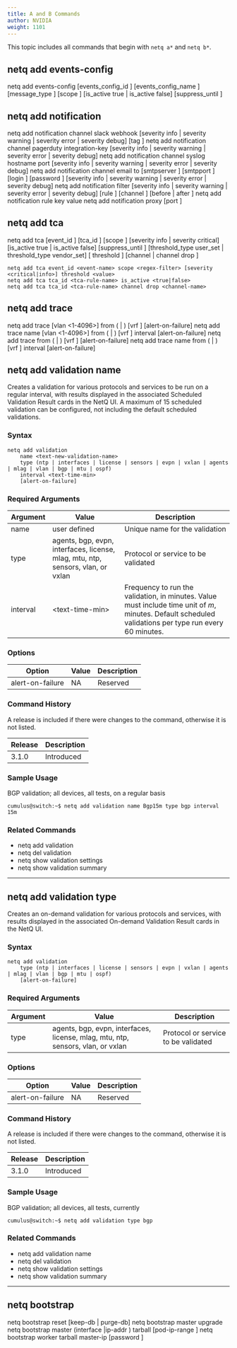 ```yaml
---
title: A and B Commands
author: NVIDIA
weight: 1101
---
```


This topic includes all commands that begin with `netq a*` and `netq b*`.

## netq add events-config

netq add events-config [events_config_id <text-events-config-id-anchor>] [events_config_name <text-events-config-name-anchor>] [message_type <text-message-type-anchor>] [scope <text-events-scope-anchor>] [is_active true | is_active false] [suppress_until <text-suppress-until>]


## netq add notification

netq add notification channel slack <text-channel-name> webhook <text-webhook-url> [severity info | severity warning | severity error | severity debug] [tag <text-slack-tag>]
   netq add notification channel pagerduty <text-channel-name> integration-key <text-integration-key> [severity info | severity warning | severity error | severity debug]
   netq add notification channel syslog <text-channel-name> hostname <text-syslog-hostname> port <text-syslog-port> [severity info | severity warning | severity error | severity debug]
   netq add notification channel email <text-channel-name> to <text-email-toids>  [smtpserver <text-email-hostname>] [smtpport <text-email-port>] [login <text-email-id>] [password <text-email-password>] [severity info | severity warning | severity error | severity debug]
   netq add notification filter <text-filter-name> [severity info | severity warning | severity error | severity debug] [rule <text-rule-name-anchor>] [channel <text-channel-name-anchor>] [before <text-filter-name-anchor> | after <text-filter-name-anchor>]
   netq add notification rule <text-rule-name> key <text-rule-key> value <text-rule-value>
   netq add notification proxy <text-proxy-hostname> [port <text-proxy-port>]


## netq add tca

netq add tca [event_id <text-event-id-anchor>] [tca_id <text-tca-id-anchor>] [scope <text-scope-anchor>] [severity info | severity critical] [is_active true | is_active false] [suppress_until <text-suppress-ts>] [threshold_type user_set | threshold_type vendor_set] [ threshold <text-threshold-value> ] [channel <text-channel-name-anchor> | channel drop <text-drop-channel-name>]

    netq add tca event_id <event-name> scope <regex-filter> [severity <critical|info>] threshold <value>
    netq add tca tca_id <tca-rule-name> is_active <true|false>
    netq add tca tca_id <tca-rule-name> channel drop <channel-name>

## netq add trace

netq add trace <mac> [vlan <1-4096>] from (<src-hostname> | <ip-src>) [vrf <vrf>] [alert-on-failure]
    netq add trace name <text-new-trace-name> <mac> [vlan <1-4096>] from (<src-hostname> | <ip-src>) [vrf <vrf>] interval <text-time-min> [alert-on-failure]
    netq add trace <ip> from (<src-hostname> | <ip-src>) [vrf <vrf>] [alert-on-failure]
    netq add trace name <text-new-trace-name> <ip> from (<src-hostname> | <ip-src>) [vrf <vrf>] interval <text-time-min> [alert-on-failure]


## netq add validation name

Creates a validation for various protocols and services to be run on a regular interval, with results displayed in the associated Scheduled Validation Result cards in the NetQ UI. A maximum of 15 scheduled validation can be configured, not including the default scheduled validations.

### Syntax

```
netq add validation
    name <text-new-validation-name>
    type (ntp | interfaces | license | sensors | evpn | vxlan | agents | mlag | vlan | bgp | mtu | ospf)
    interval <text-time-min>
    [alert-on-failure]
```

### Required Arguments

| Argument | Value | Description |
| ---- | ---- | ---- |
| name | user defined | Unique name for the validation |
| type | agents, bgp, evpn, interfaces, license, mlag, mtu, ntp, sensors, vlan, or vxlan | Protocol or service to be validated |
| interval | \<text-time-min\> | Frequency to run the validation, in minutes. Value must include time unit of *m*, minutes. Default scheduled validations per type run every 60 minutes. |

### Options

| Option | Value | Description |
| ---- | ---- | ---- |
| alert-on-failure | NA | Reserved |

### Command History

A release is included if there were changes to the command, otherwise it is not listed.

| Release | Description |
| ---- | ---- |
| 3.1.0 | Introduced |

### Sample Usage

BGP validation; all devices, all tests, on a regular basis

```
cumulus@switch:~$ netq add validation name Bgp15m type bgp interval 15m
```

### Related Commands

- netq add validation
- netq del validation
- netq show validation settings
- netq show validation summary

- - -

## netq add validation type

Creates an on-demand validation for various protocols and services, with results displayed in the associated On-demand Validation Result cards in the NetQ UI.

### Syntax

```
netq add validation
    type (ntp | interfaces | license | sensors | evpn | vxlan | agents | mlag | vlan | bgp | mtu | ospf)
    [alert-on-failure]
```

### Required Arguments

| Argument | Value | Description |
| ---- | ---- | ---- |
| type | agents, bgp, evpn, interfaces, license, mlag, mtu, ntp, sensors, vlan, or vxlan | Protocol or service to be validated |

### Options

| Option | Value | Description |
| ---- | ---- | ---- |
| alert-on-failure | NA | Reserved |

### Command History

A release is included if there were changes to the command, otherwise it is not listed.

| Release | Description |
| ---- | ---- |
| 3.1.0 | Introduced |

### Sample Usage

BGP validation; all devices, all tests, currently

```
cumulus@switch:~$ netq add validation type bgp
```

### Related Commands

- netq add validation name
- netq del validation
- netq show validation settings
- netq show validation summary

- - -

## netq bootstrap

netq bootstrap reset [keep-db | purge-db]
    netq bootstrap master upgrade <text-tarball-name>
    netq bootstrap master (interface <text-opta-ifname>|ip-addr <text-ip-addr>) tarball <text-tarball-name> [pod-ip-range <text-pod-ip-range>]
    netq bootstrap worker tarball <text-tarball-name> master-ip <text-master-ip> [password <text-password>]
